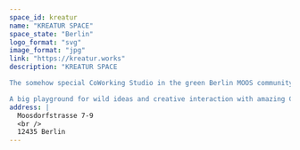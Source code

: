 ```yaml
---
space_id: kreatur
name: "KREATUR SPACE"
space_state: "Berlin"
logo_format: "svg"
image_format: "jpg"
link: "https://kreatur.works"
description: "KREATUR SPACE

The somehow special CoWorking Studio in the green Berlin MOOS community by the Spree.

A big playground for wild ideas and creative interaction with amazing CREATURES in a beautiful surrounding."
address: |
  Moosdorfstrasse 7-9
  <br />
  12435 Berlin
---
```

